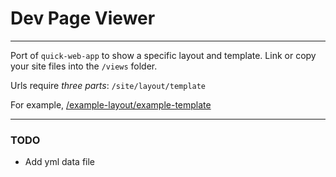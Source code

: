 Dev Page Viewer
===============

---

Port of `quick-web-app` to show a specific layout and template. Link or copy your site files into the `/views` folder.

Urls require _three parts_: `/site/layout/template`

For example, [/example-layout/example-template](/example-layout/example-template)

---

### TODO

- Add yml data file

